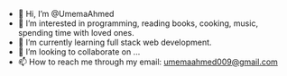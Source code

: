 - 👋 Hi, I’m @UmemaAhmed
- 👀 I’m interested in programming, reading books, cooking, music, spending time with loved ones.
- 🌱 I’m currently learning full stack web development.
- 💞️ I’m looking to collaborate on ...
- 📫 How to reach me through my email: umemaahmed009@gmail.com

<!---
UmemaAhmed009/UmemaAhmed009 is a ✨ special ✨ repository because its `README.md` (this file) appears on your GitHub profile.
You can click the Preview link to take a look at your changes.
--->
